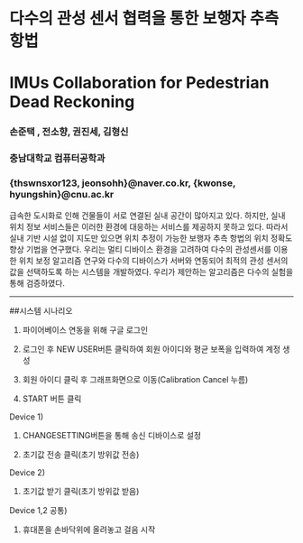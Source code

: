 # 다수의 관성 센서 협력을 통한 보행자 추측 항법
# IMUs Collaboration for Pedestrian Dead Reckoning

### 손준택 , 전소향, 권진세, 김형신
### 충남대학교 컴퓨터공학과
### {thswnsxor123, jeonsohh}@naver.co.kr, {kwonse, hyungshin}@cnu.ac.kr


급속한 도시화로 인해 건물들이 서로 연결된 실내 공간이 많아지고 있다. 하지만, 실내 위치 정보 서비스들은 이러한 환경에 대응하는 서비스를 제공하지 못하고 있다. 따라서 실내 기반 시설 없이 지도만 있으면 위치 추정이 가능한 보행자 추측 항법의 위치 정확도 향상 기법을 연구했다. 
우리는 멀티 디바이스 환경을 고려하여 다수의 관성센서를 이용한 위치 보정 알고리즘 연구와 다수의 디바이스가 서버와 연동되어 최적의 관성 센서의 값을 선택하도록 하는 시스템을 개발하였다. 우리가 제안하는 알고리즘은 다수의 실험을 통해 검증하였다.

* * *


##시스템 시나리오 

1. 파이어베이스 연동을 위해 구글 로그인

2. 로그인 후 NEW USER버튼 클릭하여 회원 아이디와 평균 보폭을 입력하여 계정 생성

3. 회원 아이디 클릭 후 그래프화면으로 이동(Calibration Cancel 누름)

4. START 버튼 클릭


Device 1)

1. CHANGESETTING버튼을 통해 송신 디바이스로 설정

2. 초기값 전송 클릭(초기 방위값 전송)


Device 2)

1. 초기값 받기 클릭(초기 방위값 받음)


Device 1,2 공통)

1. 휴대폰을 손바닥위에 올려놓고 걸음 시작


